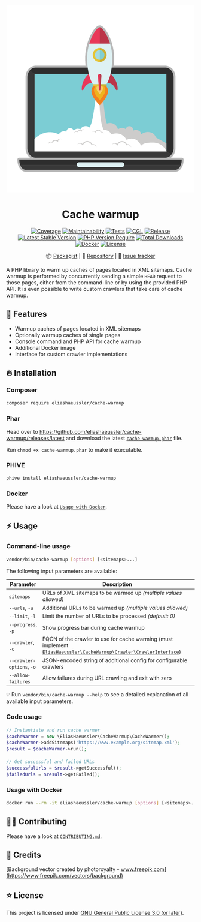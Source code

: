 <div align="center">

![Logo](docs/logo.png)

# Cache warmup

[![Coverage](https://codecov.io/gh/eliashaeussler/cache-warmup/branch/main/graph/badge.svg?token=SAYQJPAHYS)](https://codecov.io/gh/eliashaeussler/cache-warmup)
[![Maintainability](https://api.codeclimate.com/v1/badges/20217c57aa1fc511f8bc/maintainability)](https://codeclimate.com/github/eliashaeussler/cache-warmup/maintainability)
[![Tests](https://github.com/eliashaeussler/cache-warmup/actions/workflows/tests.yaml/badge.svg)](https://github.com/eliashaeussler/cache-warmup/actions/workflows/tests.yaml)
[![CGL](https://github.com/eliashaeussler/cache-warmup/actions/workflows/cgl.yaml/badge.svg)](https://github.com/eliashaeussler/cache-warmup/actions/workflows/cgl.yaml)
[![Release](https://github.com/eliashaeussler/cache-warmup/actions/workflows/release.yaml/badge.svg)](https://github.com/eliashaeussler/cache-warmup/actions/workflows/release.yaml)
[![Latest Stable Version](http://poser.pugx.org/eliashaeussler/cache-warmup/v)](https://packagist.org/packages/eliashaeussler/cache-warmup)
[![PHP Version Require](http://poser.pugx.org/eliashaeussler/cache-warmup/require/php)](https://packagist.org/packages/eliashaeussler/cache-warmup)
[![Total Downloads](http://poser.pugx.org/eliashaeussler/cache-warmup/downloads)](https://packagist.org/packages/eliashaeussler/cache-warmup)
[![Docker](https://img.shields.io/docker/v/eliashaeussler/cache-warmup?label=docker&sort=semver)](https://hub.docker.com/r/eliashaeussler/cache-warmup)
[![License](http://poser.pugx.org/eliashaeussler/cache-warmup/license)](LICENSE)

📦&nbsp;[Packagist](https://packagist.org/packages/eliashaeussler/cache-warmup) |
💾&nbsp;[Repository](https://github.com/eliashaeussler/cache-warmup) |
🐛&nbsp;[Issue tracker](https://github.com/eliashaeussler/cache-warmup/issues)

</div>

A PHP library to warm up caches of pages located in XML sitemaps. Cache warmup
is performed by concurrently sending a simple `HEAD` request to those pages,
either from the command-line or by using the provided PHP API. It is even
possible to write custom crawlers that take care of cache warmup.

## 🚀 Features

* Warmup caches of pages located in XML sitemaps
* Optionally warmup caches of single pages
* Console command and PHP API for cache warmup
* Additional Docker image
* Interface for custom crawler implementations

## 🔥 Installation

### Composer

```bash
composer require eliashaeussler/cache-warmup
```

### Phar

Head over to <https://github.com/eliashaeussler/cache-warmup/releases/latest> and
download the latest [`cache-warmup.phar`](https://github.com/eliashaeussler/cache-warmup/releases/latest/download/cache-warmup.phar) file.

Run `chmod +x cache-warmup.phar` to make it executable.

### PHIVE

```bash
phive install eliashaeussler/cache-warmup
```

### Docker

Please have a look at [`Usage with Docker`](#usage-with-docker).

## ⚡ Usage

### Command-line usage

```bash
vendor/bin/cache-warmup [options] [<sitemaps>...]
```

The following input parameters are available:

| Parameter                 | Description                                                                                                                                             |
|---------------------------|---------------------------------------------------------------------------------------------------------------------------------------------------------|
| `sitemaps`                | URLs of XML sitemaps to be warmed up *(multiple values allowed)*                                                                                        |
| `--urls`, `-u`            | Additional URLs to be warmed up *(multiple values allowed)*                                                                                             |
| `--limit`, `-l`           | Limit the number of URLs to be processed *(default: 0)*                                                                                                 |
| `--progress`, `-p`        | Show progress bar during cache warmup                                                                                                                   |
| `--crawler`, `-c`         | FQCN of the crawler to use for cache warming (must implement [`EliasHaeussler\CacheWarmup\Crawler\CrawlerInterface`](src/Crawler/CrawlerInterface.php)) |
| `--crawler-options`, `-o` | JSON-encoded string of additional config for configurable crawlers                                                                                      |
| `--allow-failures`        | Allow failures during URL crawling and exit with zero                                                                                                   |

💡 Run `vendor/bin/cache-warmup --help` to see a detailed explanation of
all available input parameters.

### Code usage

```php
// Instantiate and run cache warmer
$cacheWarmer = new \EliasHaeussler\CacheWarmup\CacheWarmer();
$cacheWarmer->addSitemaps('https://www.example.org/sitemap.xml');
$result = $cacheWarmer->run();

// Get successful and failed URLs
$successfulUrls = $result->getSuccessful();
$failedUrls = $result->getFailed();
```

### Usage with Docker

```bash
docker run --rm -it eliashaeussler/cache-warmup [options] [<sitemaps>...]
```

## 🧑‍💻 Contributing

Please have a look at [`CONTRIBUTING.md`](CONTRIBUTING.md).

## 💎 Credits

[Background vector created by photoroyalty - www.freepik.com](https://www.freepik.com/vectors/background)

## ⭐ License

This project is licensed under [GNU General Public License 3.0 (or later)](LICENSE).
